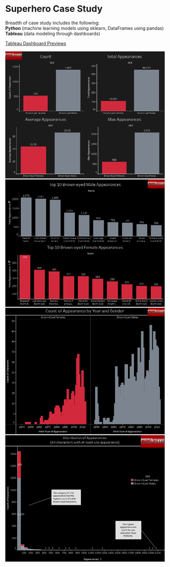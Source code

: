 # Superhero Case Study
Breadth of case study includes the following:\
**Python** (machine learning models using sklearn, DataFrames using pandas)\
**Tableau** (data modeling through dashboards)

<ins>Tableau Dashboard Previews</ins>\
\
![alt text](Pictures/Summary_Statistics.png?raw=true)
![alt text](Pictures/Top_Appearances.png?raw=true)
![alt text](Pictures/Appearances_by_Year.png?raw=true)
![alt text](Pictures/Appearances_Distribution.png?raw=true)
